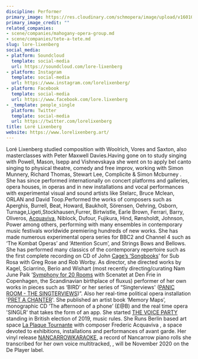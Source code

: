 ```yaml
---
discipline: Performer
primary_image: https://res.cloudinary.com/schmopera/image/upload/v1601056078/media/2020/09/LoreLixenberg_ycf7zn.jpg
primary_image_credit: ""
related_companies:
- scene/companies/mahogany-opera-group.md
- scene/companies/tete-a-tete.md
slug: lore-lixenberg
social_media:
- platform: Soundcloud
  template: social-media
  url: https://soundcloud.com/lore-lixenberg
- platform: Instagram
  template: social-media
  url: https://www.instagram.com/lorelixenberg/
- platform: Facebook
  template: social-media
  url: https://www.facebook.com/lore.lixenberg
- _template: people_single
  platform: Twitter
  template: social-media
  url: https://twitter.com/lorelixenberg
title: Loré Lixenberg
website: https://www.lorelixenberg.art/
---
```

Loré Lixenberg studied composition with Woolrich, Vores and Saxton, also masterclasses with Peter Maxwell Davies.Having gone on to study singing with Powell, Mason, Isepp and Vishnevskaya she went on to apply bel canto singing to physical theatre, comedy and free improv, working with Simon Munnery, Richard Thomas, Stewart Lee, Complicite & Simon Mcburney . She has since performed internationally on concert platforms and galleries, opera houses, in operas and in new installations and vocal performances with experimental visual and sound artists like Stelarc, Bruce Mclean, ORLAN and David Toop.Performed the works of composers such as Aperghis, Burrell, Beat, Howard, Baukholt, Sörensen, Oehring, Osborn, Turnage,Ligeti,Stockhausen,Furrer, Birtwistle, Earle Brown, Ferrari, Barry, Oliveros, [Acquaviva](http://www.frederic-acquaviva.net/), Niblock, Dufour, Fujikura, Hind, Rønsholdt, Johnson, Power among others, performing with many ensembles in contemporary music festivals worldwide premiering hundreds of new works. She has made numerous experimental opera series for BBC2 and Channel 4 such as ‘The Kombat Operas’ and ‘Attention Scum’, and Strings Bows and Bellows. She has performed many classics of the contemporary repertoire such as the first complete recording on CD of John [Cage’s ‘Songbooks](https://www.subrosa.net/en/catalogue/unclassical/song-books.html)’ for Sub Rosa with Greg Rose and Rob Worby. As director, she directed works by Kagel, Sciarrino, Berio and Wishart (most recently directing/curating Nam June Paik ’[Symphony for 20 Rooms](http://denfrie.dk/en/exhibition/symphony-20-rooms/) with Scenatet at Den Frie in Copenhagen, the Scandinavian birthplace of fluxus) performer of her own works in pieces such as ‘BIRD’ or her series of “Singterviews' ([PANIC ROOM - THE SINGTERVIEWS](https://www.lorelixenberg.art/))”. Also her real-time political opera installation '[PRET A CHANTER](https://www.lorelixenberg.art/pret-a-chanter)'. She published an artist book ‘Memory Maps’, monographic CD ‘The afternoon of a phone’ (£@B) and the real time opera 'SINGLR' that takes the form of an app. She started [THE VOICE PARTY](https://www.lorelixenberg.art/the-voice-party) standing in British election of 2019, music rules. She Runs Berlin based art space [La Plaque Tournante](http://www.laplaquetournante.org/) with composer Frederic Acquaviva , a space devoted to exhibitions, installations and performances of avant garde. Her vinyl release [NANCARROWKARAOKE,](https://www.lorelixenberg.art/nancarrowkaraoke) a record of Nancarrow piano rolls she transcribed for her own voice multitracked, , will be November 2020 on the De Player label.